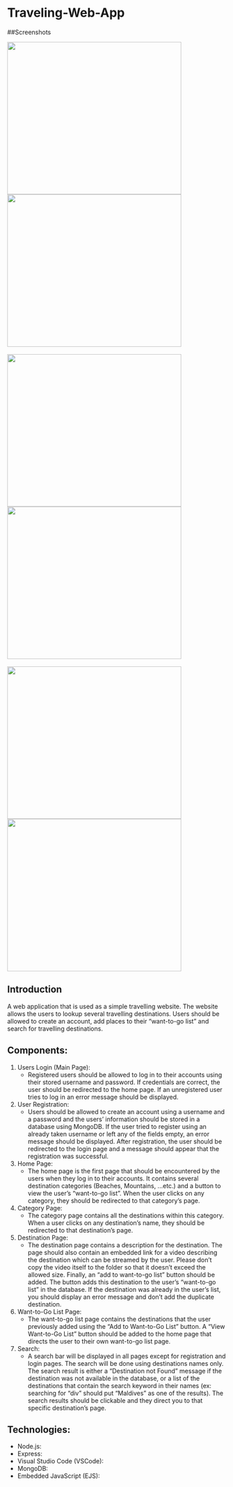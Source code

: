 # Traveling-Web-App


##Screenshots

<p float="left">
  <img src="https://github.com/abdelrahman32002/Traveling-Web-App/blob/master/Screenshots/1.png?raw=true" width="400" height="350" />
 <img src="https://github.com/abdelrahman32002/Traveling-Web-App/blob/master/Screenshots/2.png?raw=true" width="400" height="350" />
 <br></br>
  <img src="https://github.com/abdelrahman32002/Traveling-Web-App/blob/master/Screenshots/3.png?raw=true" width="400" height="350" />
<img src="https://github.com/abdelrahman32002/Traveling-Web-App/blob/master/Screenshots/4.png?raw=true" width="400" height="350" />
<br></br>
  <img src="https://github.com/abdelrahman32002/Traveling-Web-App/blob/master/Screenshots/5.png?raw=true" width="400" height="350" />
  <img src="https://github.com/abdelrahman32002/Traveling-Web-App/blob/master/Screenshots/6.png?raw=true" width="400" height="350" />
</p>


 ## Introduction
 A web application that is used as a simple travelling website. The website allows the users to lookup several travelling destinations. Users should
   be allowed to create an account, add places to their “want-to-go list” and search for travelling destinations. 
 ## Components:
 1. Users Login (Main Page):
    + Registered users should be allowed to log in to their accounts using their stored username and
password. If credentials are correct, the user should be redirected to the home page. If an
unregistered user tries to log in an error message should be displayed.
2. User Registration:
   + Users should be allowed to create an account using a username and a password and the users’
information should be stored in a database using MongoDB. If the user tried to register using an
already taken username or left any of the fields empty, an error message should be displayed. After
registration, the user should be redirected to the login page and a message should appear that the
registration was successful.
3. Home Page:
   + The home page is the first page that should be encountered by the users when they log in to their
accounts. It contains several destination categories (Beaches, Mountains, ...etc.) and a button to
view the user’s “want-to-go list”. When the user clicks on any category, they should be redirected
to that category’s page.
4. Category Page:
   + The category page contains all the destinations within this category. When a user clicks on any
destination’s name, they should be redirected to that destination’s page.
5. Destination Page:
   + The destination page contains a description for the destination. The page should also contain an
embedded link for a video describing the destination which can be streamed by the user. Please
don’t copy the video itself to the folder so that it doesn’t exceed the allowed size. Finally, an
“add to want-to-go list” button should be added. The button adds this destination to the user’s
“want-to-go list” in the database. If the destination was already in the user’s list, you should display
an error message and don’t add the duplicate destination.
6.  Want-to-Go List Page:
    + The want-to-go list page contains the destinations that the user previously added using the “Add to
Want-to-Go List” button. A “View Want-to-Go List” button should be added to the home page that
directs the user to their own want-to-go list page.
7.  Search:
    + A search bar will be displayed in all pages except for registration and login pages. The search will
be done using destinations names only. The search result is either a “Destination not Found”
message if the destination was not available in the database, or a list of the destinations that contain
the search keyword in their names (ex: searching for “div” should put “Maldives” as one of the
results). The search results should be clickable and they direct you to that specific destination’s
page.

## Technologies:
   + Node.js:
   + Express:
   + Visual Studio Code (VSCode):
   + MongoDB:
   + Embedded JavaScript (EJS):
